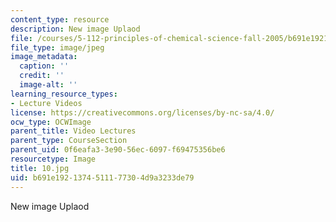 ```yaml
---
content_type: resource
description: New image Uplaod
file: /courses/5-112-principles-of-chemical-science-fall-2005/b691e1921374511177304d9a3233de79_10.jpg
file_type: image/jpeg
image_metadata:
  caption: ''
  credit: ''
  image-alt: ''
learning_resource_types:
- Lecture Videos
license: https://creativecommons.org/licenses/by-nc-sa/4.0/
ocw_type: OCWImage
parent_title: Video Lectures
parent_type: CourseSection
parent_uid: 0f6eafa3-3e90-56ec-6097-f69475356be6
resourcetype: Image
title: 10.jpg
uid: b691e192-1374-5111-7730-4d9a3233de79
---
```

New image Uplaod